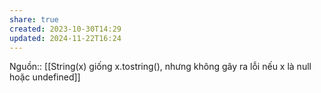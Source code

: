 ```yaml
---
share: true
created: 2023-10-30T14:29
updated: 2024-11-22T16:24
---
```

Nguồn:: 
[[String(x) giống x.tostring(), nhưng không gây ra lỗi nếu x là null hoặc undefined]]